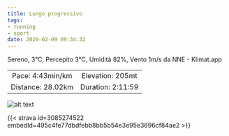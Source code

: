 ```yaml
---
title: Lungo progressivo 
tags:
- running
- sport
date: 2020-02-09 09:34:32
---
```

Sereno, 3°C, Percepito 3°C, Umidità 82%, Vento 1m/s da NNE - Klimat.app

| | |
| :-: | :-: |
| Pace: 4:43min/km | Elevation: 205mt |
| Distance: 28.02km | Duration: 2:11:59 |



![alt text](/images/2020/20200209-activity-map.png "map")


{{< strava id=3085274522 embedId=495c4fe77dbdfebb8bb5b54e3e95e3696cf84ae2 >}}

